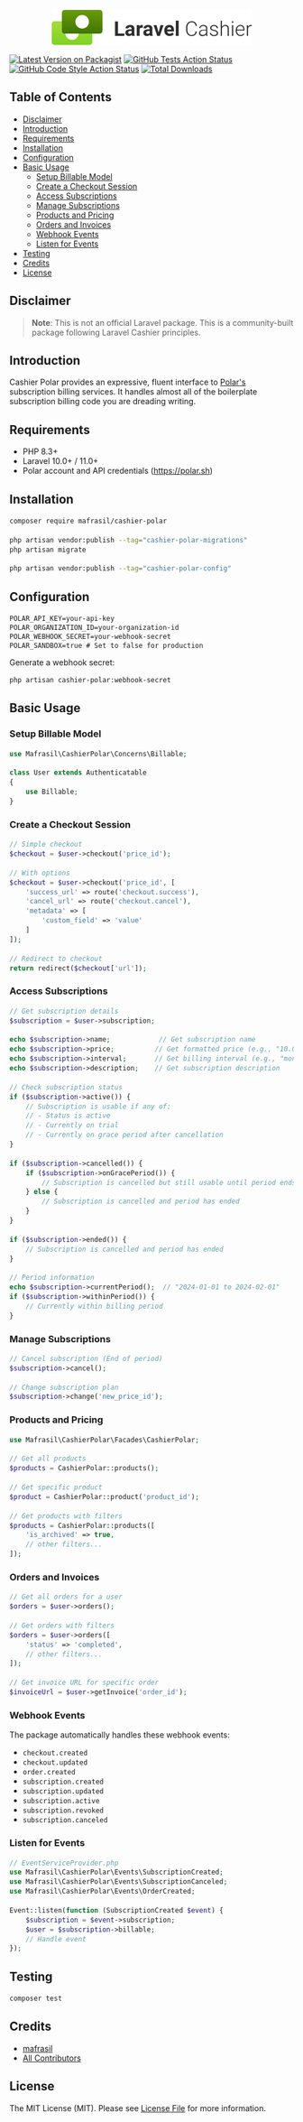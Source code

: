 <p align="center"><img width="355" height="62" src="/art/logo.svg" alt="Logo Laravel Cashier"></p>

[![Latest Version on Packagist](https://img.shields.io/packagist/v/mafrasil/cashier-polar.svg?style=flat-square)](https://packagist.org/packages/mafrasil/cashier-polar)
[![GitHub Tests Action Status](https://img.shields.io/github/actions/workflow/status/mafrasil/cashier-polar/run-tests.yml?branch=main&label=tests&style=flat-square)](https://github.com/mafrasil/cashier-polar/actions?query=workflow%3Arun-tests+branch%3Amain)
[![GitHub Code Style Action Status](https://img.shields.io/github/actions/workflow/status/mafrasil/cashier-polar/fix-php-code-style-issues.yml?branch=main&label=code%20style&style=flat-square)](https://github.com/mafrasil/cashier-polar/actions?query=workflow%3A"Fix+PHP+code+style+issues"+branch%3Amain)
[![Total Downloads](https://img.shields.io/packagist/dt/mafrasil/cashier-polar.svg?style=flat-square)](https://packagist.org/packages/mafrasil/cashier-polar)

## Table of Contents

-   [Disclaimer](#disclaimer)
-   [Introduction](#introduction)
-   [Requirements](#requirements)
-   [Installation](#installation)
-   [Configuration](#configuration)
-   [Basic Usage](#basic-usage)
    -   [Setup Billable Model](#setup-billable-model)
    -   [Create a Checkout Session](#create-a-checkout-session)
    -   [Access Subscriptions](#access-subscriptions)
    -   [Manage Subscriptions](#manage-subscriptions)
    -   [Products and Pricing](#products-and-pricing)
    -   [Orders and Invoices](#orders-and-invoices)
    -   [Webhook Events](#webhook-events)
    -   [Listen for Events](#listen-for-events)
-   [Testing](#testing)
-   [Credits](#credits)
-   [License](#license)

## Disclaimer

> **Note**: This is not an official Laravel package. This is a community-built package following Laravel Cashier principles.

## Introduction

Cashier Polar provides an expressive, fluent interface to [Polar's](https://polar.sh) subscription billing services. It handles almost all of the boilerplate subscription billing code you are dreading writing.

## Requirements

-   PHP 8.3+
-   Laravel 10.0+ / 11.0+
-   Polar account and API credentials (https://polar.sh)

## Installation

```bash
composer require mafrasil/cashier-polar

php artisan vendor:publish --tag="cashier-polar-migrations"
php artisan migrate

php artisan vendor:publish --tag="cashier-polar-config"
```

## Configuration

```env
POLAR_API_KEY=your-api-key
POLAR_ORGANIZATION_ID=your-organization-id
POLAR_WEBHOOK_SECRET=your-webhook-secret
POLAR_SANDBOX=true # Set to false for production
```

Generate a webhook secret:

```bash
php artisan cashier-polar:webhook-secret
```

## Basic Usage

### Setup Billable Model

```php
use Mafrasil\CashierPolar\Concerns\Billable;

class User extends Authenticatable
{
    use Billable;
}
```

### Create a Checkout Session

```php
// Simple checkout
$checkout = $user->checkout('price_id');

// With options
$checkout = $user->checkout('price_id', [
    'success_url' => route('checkout.success'),
    'cancel_url' => route('checkout.cancel'),
    'metadata' => [
        'custom_field' => 'value'
    ]
]);

// Redirect to checkout
return redirect($checkout['url']);
```

### Access Subscriptions

```php
// Get subscription details
$subscription = $user->subscription;

echo $subscription->name;            // Get subscription name
echo $subscription->price;          // Get formatted price (e.g., "10.00 USD")
echo $subscription->interval;       // Get billing interval (e.g., "month")
echo $subscription->description;    // Get subscription description

// Check subscription status
if ($subscription->active()) {
    // Subscription is usable if any of:
    // - Status is active
    // - Currently on trial
    // - Currently on grace period after cancellation
}

if ($subscription->cancelled()) {
    if ($subscription->onGracePeriod()) {
        // Subscription is cancelled but still usable until period ends
    } else {
        // Subscription is cancelled and period has ended
    }
}

if ($subscription->ended()) {
    // Subscription is cancelled and period has ended
}

// Period information
echo $subscription->currentPeriod();  // "2024-01-01 to 2024-02-01"
if ($subscription->withinPeriod()) {
    // Currently within billing period
}
```

### Manage Subscriptions

```php
// Cancel subscription (End of period)
$subscription->cancel();

// Change subscription plan
$subscription->change('new_price_id');
```

### Products and Pricing

```php
use Mafrasil\CashierPolar\Facades\CashierPolar;

// Get all products
$products = CashierPolar::products();

// Get specific product
$product = CashierPolar::product('product_id');

// Get products with filters
$products = CashierPolar::products([
    'is_archived' => true,
    // other filters...
]);
```

### Orders and Invoices

```php
// Get all orders for a user
$orders = $user->orders();

// Get orders with filters
$orders = $user->orders([
    'status' => 'completed',
    // other filters...
]);

// Get invoice URL for specific order
$invoiceUrl = $user->getInvoice('order_id');
```

### Webhook Events

The package automatically handles these webhook events:

-   `checkout.created`
-   `checkout.updated`
-   `order.created`
-   `subscription.created`
-   `subscription.updated`
-   `subscription.active`
-   `subscription.revoked`
-   `subscription.canceled`

### Listen for Events

```php
// EventServiceProvider.php
use Mafrasil\CashierPolar\Events\SubscriptionCreated;
use Mafrasil\CashierPolar\Events\SubscriptionCanceled;
use Mafrasil\CashierPolar\Events\OrderCreated;

Event::listen(function (SubscriptionCreated $event) {
    $subscription = $event->subscription;
    $user = $subscription->billable;
    // Handle event
});
```

## Testing

```bash
composer test
```

## Credits

-   [mafrasil](https://github.com/mafrasil)
-   [All Contributors](../../contributors)

## License

The MIT License (MIT). Please see [License File](LICENSE.md) for more information.
